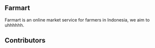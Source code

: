 ## Farmart

Farmart is an online market service for farmers in Indonesia, we aim to uhhhhhh.

## Contributors
